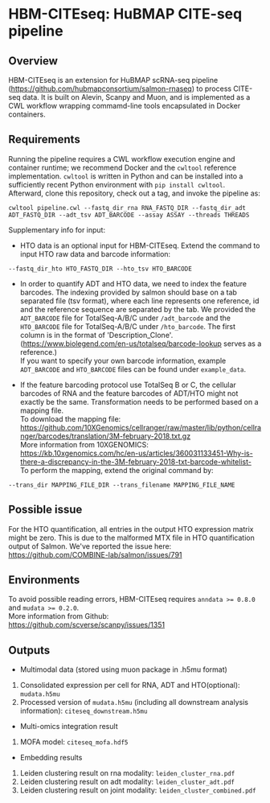 # HBM-CITEseq: HuBMAP CITE-seq pipeline

## Overview
HBM-CITEseq is an extension for HuBMAP scRNA-seq pipeline (https://github.com/hubmapconsortium/salmon-rnaseq) to process CITE-seq data. It is built on Alevin, Scanpy and Muon, and is implemented as a CWL workflow wrapping commamd-line tools encapsulated in Docker containers.

## Requirements
Running the pipeline requires a CWL workflow execution engine and container runtime; we recommend Docker and the `cwltool` reference implementation. `cwltool` is written in Python and can be installed into a sufficiently recent Python environment with `pip install cwltool`. Afterward, clone this repository, check out a tag, and invoke the pipeline as:

```
cwltool pipeline.cwl --fastq_dir_rna RNA_FASTQ_DIR --fastq_dir_adt ADT_FASTQ_DIR --adt_tsv ADT_BARCODE --assay ASSAY --threads THREADS
```

Supplementary info for input:  
+ HTO data is an optional input for HBM-CITEseq. Extend the command to input HTO raw data and barcode information:
```
--fastq_dir_hto HTO_FASTQ_DIR --hto_tsv HTO_BARCODE
```
+ In order to quantify ADT and HTO data, we need to index the feature barcodes. The indexing provided by salmon should base on a tab separated file (tsv format), where each line represents one reference, id and the reference sequence are separated by the tab. We provided the `ADT_BARCODE` file for TotalSeq-A/B/C under `/adt_barcode` and the `HTO_BARCODE` file for TotalSeq-A/B/C under `/hto_barcode`. The first column is in the format of 'Description_Clone'. (https://www.biolegend.com/en-us/totalseq/barcode-lookup serves as a reference.)  
If you want to specify your own barcode information, example `ADT_BARCODE` and `HTO_BARCODE` files can be found under `example_data`.

+ If the feature barcoding protocol use TotalSeq B or C, the cellular barcodes of RNA and the feature barcodes of ADT/HTO might not exactly be the same. Transformation needs to be performed based on a mapping file.  
To download the mapping file: https://github.com/10XGenomics/cellranger/raw/master/lib/python/cellranger/barcodes/translation/3M-february-2018.txt.gz  
More information from 10XGENOMICS: https://kb.10xgenomics.com/hc/en-us/articles/360031133451-Why-is-there-a-discrepancy-in-the-3M-february-2018-txt-barcode-whitelist-  
To perform the mapping, extend the original command by:
```
--trans_dir MAPPING_FILE_DIR --trans_filename MAPPING_FILE_NAME
```

## Possible issue
For the HTO quantification, all entries in the output HTO expression matrix might be zero. This is due to the malformed MTX file in HTO quantification output of Salmon. We've reported the issue here: https://github.com/COMBINE-lab/salmon/issues/791

## Environments
To avoid possible reading errors, HBM-CITEseq requires `anndata >= 0.8.0` and `mudata >= 0.2.0`.  
More information from Github: https://github.com/scverse/scanpy/issues/1351

## Outputs
+ Multimodal data (stored using muon package in .h5mu format)
1. Consolidated expression per cell for RNA, ADT and HTO(optional): `mudata.h5mu`
2. Processed version of `mudata.h5mu` (including all downstream analysis information): `citeseq_downstream.h5mu`
+ Multi-omics integration result  
1. MOFA model: `citeseq_mofa.hdf5`
+ Embedding results
1. Leiden clustering result on rna modality: `leiden_cluster_rna.pdf`
2. Leiden clustering result on adt modality: `leiden_cluster_adt.pdf`
3. Leiden clustering result on joint modality: `leiden_cluster_combined.pdf`

